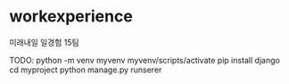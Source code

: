 # workexperience
미래내일 일경험 15팀

TODO:
python -m venv myvenv
myvenv/scripts/activate
pip install django
cd myproject
python manage.py runserer